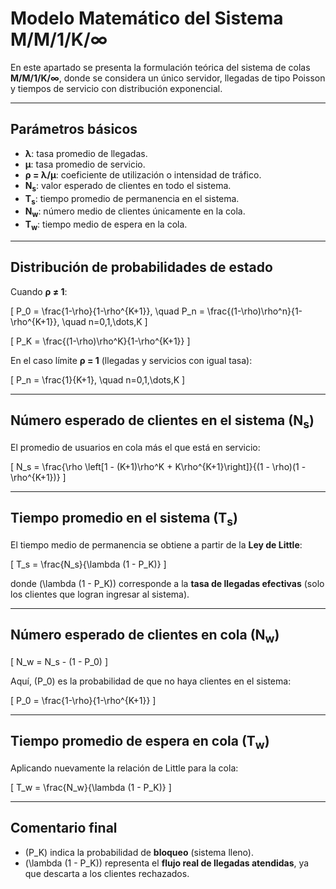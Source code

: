 # Modelo Matemático del Sistema M/M/1/K/∞  

En este apartado se presenta la formulación teórica del sistema de colas **M/M/1/K/∞**, donde se considera un único servidor, llegadas de tipo Poisson y tiempos de servicio con distribución exponencial.  

---

## Parámetros básicos  
- **λ**: tasa promedio de llegadas.  
- **μ**: tasa promedio de servicio.  
- **ρ = λ/μ**: coeficiente de utilización o intensidad de tráfico.  
- **N<sub>s</sub>**: valor esperado de clientes en todo el sistema.  
- **T<sub>s</sub>**: tiempo promedio de permanencia en el sistema.  
- **N<sub>w</sub>**: número medio de clientes únicamente en la cola.  
- **T<sub>w</sub>**: tiempo medio de espera en la cola.  

---

## Distribución de probabilidades de estado  

Cuando **ρ ≠ 1**:  

\[
P_0 = \frac{1-\rho}{1-\rho^{K+1}}, 
\quad 
P_n = \frac{(1-\rho)\rho^n}{1-\rho^{K+1}}, \quad n=0,1,\dots,K
\]

\[
P_K = \frac{(1-\rho)\rho^K}{1-\rho^{K+1}}
\]

En el caso límite **ρ = 1** (llegadas y servicios con igual tasa):  

\[
P_n = \frac{1}{K+1}, \quad n=0,1,\dots,K
\]

---

## Número esperado de clientes en el sistema (N<sub>s</sub>)  

El promedio de usuarios en cola más el que está en servicio:  

\[
N_s = \frac{\rho \left[1 - (K+1)\rho^K + K\rho^{K+1}\right]}{(1 - \rho)(1 - \rho^{K+1})}
\]

---

## Tiempo promedio en el sistema (T<sub>s</sub>)  

El tiempo medio de permanencia se obtiene a partir de la **Ley de Little**:  

\[
T_s = \frac{N_s}{\lambda (1 - P_K)}
\]

donde \(\lambda (1 - P_K)\) corresponde a la **tasa de llegadas efectivas** (solo los clientes que logran ingresar al sistema).  

---

## Número esperado de clientes en cola (N<sub>w</sub>)  

\[
N_w = N_s - (1 - P_0)
\]

Aquí, \(P_0\) es la probabilidad de que no haya clientes en el sistema:  

\[
P_0 = \frac{1-\rho}{1-\rho^{K+1}}
\]

---

## Tiempo promedio de espera en cola (T<sub>w</sub>)  

Aplicando nuevamente la relación de Little para la cola:  

\[
T_w = \frac{N_w}{\lambda (1 - P_K)}
\]

---

## Comentario final  
- \(P_K\) indica la probabilidad de **bloqueo** (sistema lleno).  
- \(\lambda (1 - P_K)\) representa el **flujo real de llegadas atendidas**, ya que descarta a los clientes rechazados.  
